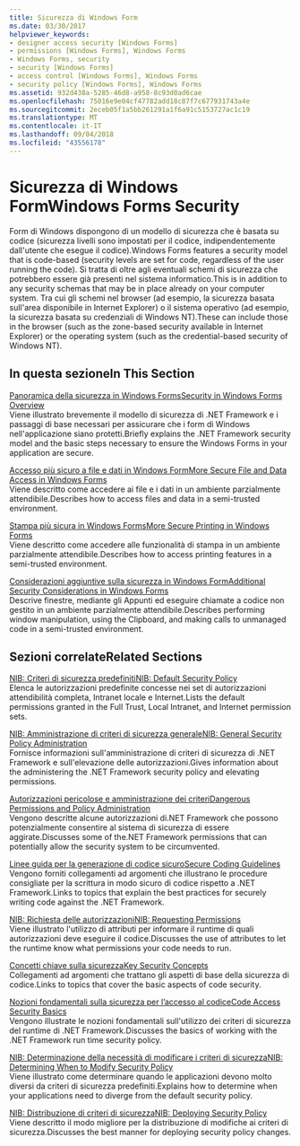```yaml
---
title: Sicurezza di Windows Form
ms.date: 03/30/2017
helpviewer_keywords:
- designer access security [Windows Forms]
- permissions [Windows Forms], Windows Forms
- Windows Forms, security
- security [Windows Forms]
- access control [Windows Forms], Windows Forms
- security policy [Windows Forms], Windows Forms
ms.assetid: 932d438a-5285-46d8-a958-8c93d0ad6cae
ms.openlocfilehash: 75016e9e04cf47782add18c87f7c677931743a4e
ms.sourcegitcommit: 2eceb05f1a5bb261291a1f6a91c5153727ac1c19
ms.translationtype: MT
ms.contentlocale: it-IT
ms.lasthandoff: 09/04/2018
ms.locfileid: "43556178"
---
```

# <a name="windows-forms-security"></a><span data-ttu-id="9126e-102">Sicurezza di Windows Form</span><span class="sxs-lookup"><span data-stu-id="9126e-102">Windows Forms Security</span></span>
<span data-ttu-id="9126e-103">Form di Windows dispongono di un modello di sicurezza che è basata su codice (sicurezza livelli sono impostati per il codice, indipendentemente dall'utente che esegue il codice).</span><span class="sxs-lookup"><span data-stu-id="9126e-103">Windows Forms features a security model that is code-based (security levels are set for code, regardless of the user running the code).</span></span> <span data-ttu-id="9126e-104">Si tratta di oltre agli eventuali schemi di sicurezza che potrebbero essere già presenti nel sistema informatico.</span><span class="sxs-lookup"><span data-stu-id="9126e-104">This is in addition to any security schemas that may be in place already on your computer system.</span></span> <span data-ttu-id="9126e-105">Tra cui gli schemi nel browser (ad esempio, la sicurezza basata sull'area disponibile in Internet Explorer) o il sistema operativo (ad esempio, la sicurezza basata su credenziali di Windows NT).</span><span class="sxs-lookup"><span data-stu-id="9126e-105">These can include those in the browser (such as the zone-based security available in Internet Explorer) or the operating system (such as the credential-based security of Windows NT).</span></span>  
  
## <a name="in-this-section"></a><span data-ttu-id="9126e-106">In questa sezione</span><span class="sxs-lookup"><span data-stu-id="9126e-106">In This Section</span></span>  
 [<span data-ttu-id="9126e-107">Panoramica della sicurezza in Windows Forms</span><span class="sxs-lookup"><span data-stu-id="9126e-107">Security in Windows Forms Overview</span></span>](../../../docs/framework/winforms/security-in-windows-forms-overview.md)  
 <span data-ttu-id="9126e-108">Viene illustrato brevemente il modello di sicurezza di .NET Framework e i passaggi di base necessari per assicurare che i form di Windows nell'applicazione siano protetti.</span><span class="sxs-lookup"><span data-stu-id="9126e-108">Briefly explains the .NET Framework security model and the basic steps necessary to ensure the Windows Forms in your application are secure.</span></span>  
  
 [<span data-ttu-id="9126e-109">Accesso più sicuro a file e dati in Windows Form</span><span class="sxs-lookup"><span data-stu-id="9126e-109">More Secure File and Data Access in Windows Forms</span></span>](../../../docs/framework/winforms/more-secure-file-and-data-access-in-windows-forms.md)  
 <span data-ttu-id="9126e-110">Viene descritto come accedere ai file e i dati in un ambiente parzialmente attendibile.</span><span class="sxs-lookup"><span data-stu-id="9126e-110">Describes how to access files and data in a semi-trusted environment.</span></span>  
  
 [<span data-ttu-id="9126e-111">Stampa più sicura in Windows Forms</span><span class="sxs-lookup"><span data-stu-id="9126e-111">More Secure Printing in Windows Forms</span></span>](../../../docs/framework/winforms/more-secure-printing-in-windows-forms.md)  
 <span data-ttu-id="9126e-112">Viene descritto come accedere alle funzionalità di stampa in un ambiente parzialmente attendibile.</span><span class="sxs-lookup"><span data-stu-id="9126e-112">Describes how to access printing features in a semi-trusted environment.</span></span>  
  
 [<span data-ttu-id="9126e-113">Considerazioni aggiuntive sulla sicurezza in Windows Form</span><span class="sxs-lookup"><span data-stu-id="9126e-113">Additional Security Considerations in Windows Forms</span></span>](../../../docs/framework/winforms/additional-security-considerations-in-windows-forms.md)  
 <span data-ttu-id="9126e-114">Descrive finestre, mediante gli Appunti ed eseguire chiamate a codice non gestito in un ambiente parzialmente attendibile.</span><span class="sxs-lookup"><span data-stu-id="9126e-114">Describes performing window manipulation, using the Clipboard, and making calls to unmanaged code in a semi-trusted environment.</span></span>  
  
## <a name="related-sections"></a><span data-ttu-id="9126e-115">Sezioni correlate</span><span class="sxs-lookup"><span data-stu-id="9126e-115">Related Sections</span></span>  
 [<span data-ttu-id="9126e-116">NIB: Criteri di sicurezza predefiniti</span><span class="sxs-lookup"><span data-stu-id="9126e-116">NIB: Default Security Policy</span></span>](https://msdn.microsoft.com/library/2c086873-0894-4f4d-8f7e-47427c1a3b55)  
 <span data-ttu-id="9126e-117">Elenca le autorizzazioni predefinite concesse nei set di autorizzazioni attendibilità completa, Intranet locale e Internet.</span><span class="sxs-lookup"><span data-stu-id="9126e-117">Lists the default permissions granted in the Full Trust, Local Intranet, and Internet permission sets.</span></span>  
  
 [<span data-ttu-id="9126e-118">NIB: Amministrazione di criteri di sicurezza generale</span><span class="sxs-lookup"><span data-stu-id="9126e-118">NIB: General Security Policy Administration</span></span>](https://msdn.microsoft.com/library/5121fe35-f0e3-402c-94ab-4f35b0a87b4b)  
 <span data-ttu-id="9126e-119">Fornisce informazioni sull'amministrazione di criteri di sicurezza di .NET Framework e sull'elevazione delle autorizzazioni.</span><span class="sxs-lookup"><span data-stu-id="9126e-119">Gives information about the administering the .NET Framework security policy and elevating permissions.</span></span>  
  
 [<span data-ttu-id="9126e-120">Autorizzazioni pericolose e amministrazione dei criteri</span><span class="sxs-lookup"><span data-stu-id="9126e-120">Dangerous Permissions and Policy Administration</span></span>](../../../docs/framework/misc/dangerous-permissions-and-policy-administration.md)  
 <span data-ttu-id="9126e-121">Vengono descritte alcune autorizzazioni di.NET Framework che possono potenzialmente consentire al sistema di sicurezza di essere aggirate.</span><span class="sxs-lookup"><span data-stu-id="9126e-121">Discusses some of the.NET Framework permissions that can potentially allow the security system to be circumvented.</span></span>  
  
 [<span data-ttu-id="9126e-122">Linee guida per la generazione di codice sicuro</span><span class="sxs-lookup"><span data-stu-id="9126e-122">Secure Coding Guidelines</span></span>](../../../docs/standard/security/secure-coding-guidelines.md)  
 <span data-ttu-id="9126e-123">Vengono forniti collegamenti ad argomenti che illustrano le procedure consigliate per la scrittura in modo sicuro di codice rispetto a .NET Framework.</span><span class="sxs-lookup"><span data-stu-id="9126e-123">Links to topics that explain the best practices for securely writing code against the .NET Framework.</span></span>  
  
 [<span data-ttu-id="9126e-124">NIB: Richiesta delle autorizzazioni</span><span class="sxs-lookup"><span data-stu-id="9126e-124">NIB: Requesting Permissions</span></span>](https://msdn.microsoft.com/library/0447c49d-8cba-45e4-862c-ff0b59bebdc2)  
 <span data-ttu-id="9126e-125">Viene illustrato l'utilizzo di attributi per informare il runtime di quali autorizzazioni deve eseguire il codice.</span><span class="sxs-lookup"><span data-stu-id="9126e-125">Discusses the use of attributes to let the runtime know what permissions your code needs to run.</span></span>  
  
 [<span data-ttu-id="9126e-126">Concetti chiave sulla sicurezza</span><span class="sxs-lookup"><span data-stu-id="9126e-126">Key Security Concepts</span></span>](../../../docs/standard/security/key-security-concepts.md)  
 <span data-ttu-id="9126e-127">Collegamenti ad argomenti che trattano gli aspetti di base della sicurezza di codice.</span><span class="sxs-lookup"><span data-stu-id="9126e-127">Links to topics that cover the basic aspects of code security.</span></span>  
  
 [<span data-ttu-id="9126e-128">Nozioni fondamentali sulla sicurezza per l’accesso al codice</span><span class="sxs-lookup"><span data-stu-id="9126e-128">Code Access Security Basics</span></span>](../../../docs/framework/misc/code-access-security-basics.md)  
 <span data-ttu-id="9126e-129">Vengono illustrate le nozioni fondamentali sull'utilizzo dei criteri di sicurezza del runtime di .NET Framework.</span><span class="sxs-lookup"><span data-stu-id="9126e-129">Discusses the basics of working with the .NET Framework run time security policy.</span></span>  
  
 [<span data-ttu-id="9126e-130">NIB: Determinazione della necessità di modificare i criteri di sicurezza</span><span class="sxs-lookup"><span data-stu-id="9126e-130">NIB: Determining When to Modify Security Policy</span></span>](https://msdn.microsoft.com/library/af749b17-e461-409d-84b9-a3d44789db16)  
 <span data-ttu-id="9126e-131">Viene illustrato come determinare quando le applicazioni devono molto diversi da criteri di sicurezza predefiniti.</span><span class="sxs-lookup"><span data-stu-id="9126e-131">Explains how to determine when your applications need to diverge from the default security policy.</span></span>  
  
 [<span data-ttu-id="9126e-132">NIB: Distribuzione di criteri di sicurezza</span><span class="sxs-lookup"><span data-stu-id="9126e-132">NIB: Deploying Security Policy</span></span>](https://msdn.microsoft.com/library/f936c1e5-033b-4bd9-a3bd-a39ba733a681)  
 <span data-ttu-id="9126e-133">Viene descritto il modo migliore per la distribuzione di modifiche ai criteri di sicurezza.</span><span class="sxs-lookup"><span data-stu-id="9126e-133">Discusses the best manner for deploying security policy changes.</span></span>
